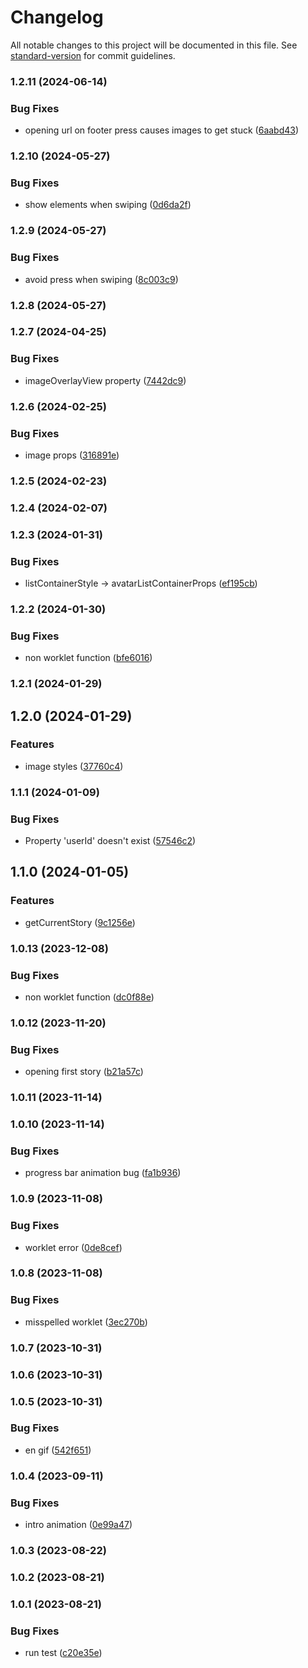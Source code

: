 # Changelog

All notable changes to this project will be documented in this file. See [standard-version](https://github.com/conventional-changelog/standard-version) for commit guidelines.

### 1.2.11 (2024-06-14)


### Bug Fixes

* opening url on footer press causes images to get stuck ([6aabd43](https://github.com/birdwingo/react-native-instagram-stories/commit/6aabd438afc645fe0324b374f9d4378d291e802f))

### 1.2.10 (2024-05-27)


### Bug Fixes

* show elements when swiping ([0d6da2f](https://github.com/birdwingo/react-native-instagram-stories/commit/0d6da2ff83c83c7497a19a2494ca69158bd0598a))

### 1.2.9 (2024-05-27)


### Bug Fixes

* avoid press when swiping ([8c003c9](https://github.com/birdwingo/react-native-instagram-stories/commit/8c003c98bab91584a92e191637fcb64fcf544daf))

### 1.2.8 (2024-05-27)

### 1.2.7 (2024-04-25)


### Bug Fixes

* imageOverlayView property ([7442dc9](https://github.com/birdwingo/react-native-instagram-stories/commit/7442dc91e14291cea58c1fc9b936fe04c8afba5e))

### 1.2.6 (2024-02-25)


### Bug Fixes

* image props ([316891e](https://github.com/birdwingo/react-native-instagram-stories/commit/316891e6036bc05f3f5b53137c0383b309bce4d4))

### 1.2.5 (2024-02-23)

### 1.2.4 (2024-02-07)

### 1.2.3 (2024-01-31)


### Bug Fixes

* listContainerStyle -> avatarListContainerProps ([ef195cb](https://github.com/birdwingo/react-native-instagram-stories/commit/ef195cb635e066410876f5e945cf415c7644e971))

### 1.2.2 (2024-01-30)


### Bug Fixes

* non worklet function ([bfe6016](https://github.com/birdwingo/react-native-instagram-stories/commit/bfe601605de019c4801eb98b528fea53621cd6d4))

### 1.2.1 (2024-01-29)

## 1.2.0 (2024-01-29)


### Features

* image styles ([37760c4](https://github.com/birdwingo/react-native-instagram-stories/commit/37760c4ba461747cf2a29828a0cac733f76d78f8))

### 1.1.1 (2024-01-09)


### Bug Fixes

* Property 'userId' doesn't exist ([57546c2](https://github.com/birdwingo/react-native-instagram-stories/commit/57546c2595689d058f8a01740e6aafd0e785978d))

## 1.1.0 (2024-01-05)


### Features

* getCurrentStory ([9c1256e](https://github.com/birdwingo/react-native-instagram-stories/commit/9c1256eaa0e58c6c8c42e94056dc13474fe907cf))

### 1.0.13 (2023-12-08)


### Bug Fixes

* non worklet function ([dc0f88e](https://github.com/birdwingo/react-native-instagram-stories/commit/dc0f88e26170d9129b30a7f8fee37c5beac55936))

### 1.0.12 (2023-11-20)


### Bug Fixes

* opening first story ([b21a57c](https://github.com/birdwingo/react-native-instagram-stories/commit/b21a57c7b40c188405f4ad94dfe9c05d096eaf18))

### 1.0.11 (2023-11-14)

### 1.0.10 (2023-11-14)


### Bug Fixes

* progress bar animation bug ([fa1b936](https://github.com/birdwingo/react-native-instagram-stories/commit/fa1b9360d40e26b3be79bae099500468ee32ada0))

### 1.0.9 (2023-11-08)


### Bug Fixes

* worklet error ([0de8cef](https://github.com/birdwingo/react-native-instagram-stories/commit/0de8cef208fef9203d33fc824b6d77acabec02c5))

### 1.0.8 (2023-11-08)


### Bug Fixes

* misspelled worklet ([3ec270b](https://github.com/birdwingo/react-native-instagram-stories/commit/3ec270b0a5712d97c6dfc46fd783acb27d974693))

### 1.0.7 (2023-10-31)

### 1.0.6 (2023-10-31)

### 1.0.5 (2023-10-31)


### Bug Fixes

* en gif ([542f651](https://github.com/birdwingo/react-native-instagram-stories/commit/542f651b572b204ad635f8a2f4095c9465648391))

### 1.0.4 (2023-09-11)


### Bug Fixes

* intro animation ([0e99a47](https://github.com/birdwingo/react-native-instagram-stories/commit/0e99a47fead4859303f87a7af2243b03f9f54d4a))

### 1.0.3 (2023-08-22)

### 1.0.2 (2023-08-21)

### 1.0.1 (2023-08-21)


### Bug Fixes

* run test ([c20e35e](https://github.com/birdwingo/react-native-instagram-stories/commit/c20e35eb18e9c953715798b5588341bf515d3309))
